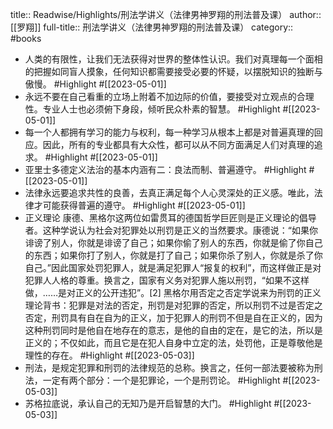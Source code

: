 title:: Readwise/Highlights/刑法学讲义（法律男神罗翔的刑法普及课）
author:: [[罗翔]]
full-title:: 刑法学讲义（法律男神罗翔的刑法普及课）
category:: #books

- 人类的有限性，让我们无法获得对世界的整体性认识。我们对真理每一个面相的把握如同盲人摸象，任何知识都需要接受必要的怀疑，以摆脱知识的独断与傲慢。 #Highlight #[[2023-05-01]]
- 永远不要在自己看重的立场上附着不加边际的价值，要接受对立观点的合理性。专业人士也必须俯下身段，倾听民众朴素的智慧。 #Highlight #[[2023-05-01]]
- 每一个人都拥有学习的能力与权利，每一种学习从根本上都是对普遍真理的回应。因此，所有的专业都具有大众性，都可以从不同方面满足人们对真理的追求。 #Highlight #[[2023-05-01]]
- 亚里士多德定义法治的基本内涵有二：良法而制、普遍遵守。 #Highlight #[[2023-05-01]]
- 法律永远要追求共性的良善，去真正满足每个人心灵深处的正义感。唯此，法律才可能获得普遍的遵守。 #Highlight #[[2023-05-01]]
- 正义理论
  康德、黑格尔这两位如雷贯耳的德国哲学巨匠则是正义理论的倡导者。这种学说认为社会对犯罪处以刑罚是正义的当然要求。康德说：“如果你诽谤了别人，你就是诽谤了自己；如果你偷了别人的东西，你就是偷了你自己的东西；如果你打了别人，你就是打了自己；如果你杀了别人，你就是杀了你自己。”因此国家处罚犯罪人，就是满足犯罪人“报复的权利”，而这样做正是对犯罪人人格的尊重。换言之，国家有义务对犯罪人施以刑罚，“如果不这样做，……是对正义的公开违犯”。[2]
  黑格尔用否定之否定学说来为刑罚的正义理论背书：犯罪是对法的否定，刑罚是对犯罪的否定，所以刑罚不过是否定之否定，刑罚具有自在自为的正义，加于犯罪人的刑罚不但是自在正义的，因为这种刑罚同时是他自在地存在的意志，是他的自由的定在，是它的法，所以是正义的；不仅如此，而且它是在犯人自身中立定的法，处罚他，正是尊敬他是理性的存在。 #Highlight #[[2023-05-03]]
- 刑法，是规定犯罪和刑罚的法律规范的总称。换言之，任何一部法要被称为刑法，一定有两个部分：一个是犯罪论，一个是刑罚论。 #Highlight #[[2023-05-03]]
- 苏格拉底说，承认自己的无知乃是开启智慧的大门。 #Highlight #[[2023-05-03]]